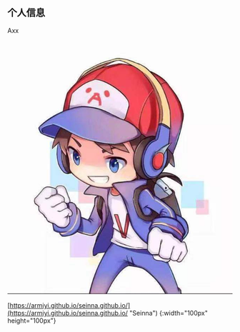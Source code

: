 ## 个人信息
  Axx

![证件照](01.jpg)



[https://armiyi.github.io/seinna.github.io/](https://armiyi.github.io/seinna.github.io/ "Seinna") {:width="100px" height="100px"}

